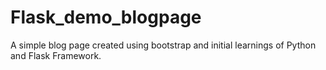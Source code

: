 # Flask_demo_blogpage
A simple blog page created using bootstrap and initial learnings of Python and Flask Framework.
